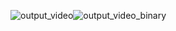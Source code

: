 ![output_video](https://user-images.githubusercontent.com/100723687/208477439-33755563-0ee3-47ff-825b-ccff668bfe0c.gif)![output_video_binary](https://user-images.githubusercontent.com/100723687/208477596-5243f6c8-a562-4d7d-a514-838beca4fffe.gif)



